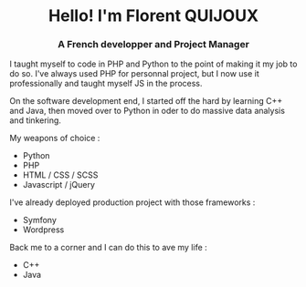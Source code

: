 <h1 align="center">Hello! I'm Florent QUIJOUX</h1>
<h3 align="center">A French developper and Project Manager</h3>

I taught myself to code in PHP and Python to the point of making it my job to do so. I've always used PHP for personnal project, but I now use it professionally and taught myself JS in the process.

On the software development end, I started off the hard by learning C++ and Java, then moved over to Python in oder to do massive data analysis and tinkering.

My weapons of choice :
- Python
- PHP
- HTML / CSS / SCSS
- Javascript / jQuery

I've already deployed production project with those frameworks :
- Symfony
- Wordpress

Back me to a corner and I can do this to ave my life :
- C++
- Java
